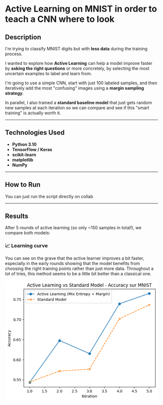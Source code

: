 # Active Learning on MNIST in order to teach a CNN where to look

## Description  
I'm trying to classify MNIST digits but with **less data** during the training process.

I wanted to explore how **Active Learning** can help a model improve faster by **asking the right questions** or more concretely, by selecting the most uncertain examples to label and learn from. 

I'm going to use a simple CNN, start with just 100 labeled samples, and then iteratively add the most "confusing" images using a **margin sampling strategy**.

In parallel, I also trained a **standard baseline model** that just gets random new samples at each iteration so we can compare and see if this "smart training" is actually worth it.

---

## Technologies Used  
- **Python 3.10**  
- **TensorFlow / Keras**  
- **scikit-learn**  
- **matplotlib**  
- **NumPy**

---

## How to Run  
You can just run the script directly on collab

---

## Results

After 5 rounds of active learning (so only ~150 samples in total!), we compare both models:

### 📈 Learning curve  
You can see on the grave that the active learner improves a bit faster, especially in the early rounds showing that the model benefits from choosing the right training points rather than just more data. Throughout a lot of tries, this method seems to be a little bit better than a classical one.

![exemple](exemple.png)
